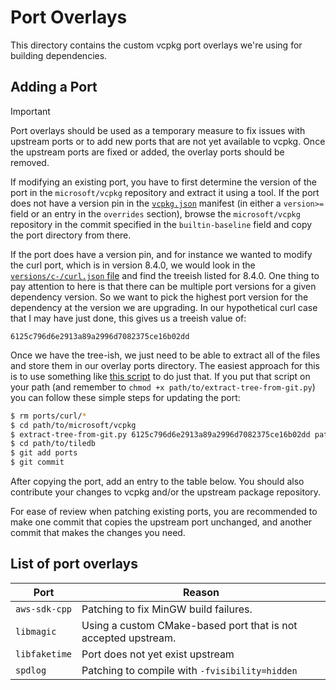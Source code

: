 # Port Overlays

This directory contains the custom vcpkg port overlays we're using for building dependencies. 

## Adding a Port

> [!IMPORTANT]
> Port overlays should be used as a temporary measure to fix issues with upstream ports or to add new ports that are not yet available to vcpkg. Once the upstream ports are fixed or added, the overlay ports should be removed.

If modifying an existing port, you have to first determine the version of the port in the `microsoft/vcpkg` repository and extract it using a tool. If the port does not have a version pin in the [`vcpkg.json`](../vcpkg.json) manifest (in either a `version>=` field or an entry in the `overrides` section), browse the `microsoft/vcpkg` repository in the commit specified in the `builtin-baseline` field and copy the port directory from there.

If the port does have a version pin, and for instance we wanted to modify the curl port, which is in version 8.4.0, we would look in the [`versions/c-/curl.json` file](https://github.com/microsoft/vcpkg/blob/master/versions/c-/curl.json) and find the treeish listed for 8.4.0. One thing to pay attention to here is that there can be multiple port versions for a given dependency version. So we want to pick the highest port version for the dependency at the version we are upgrading. In our hypothetical curl case that I may have just done, this gives us a treeish value of:

   `6125c796d6e2913a89a2996d7082375ce16b02dd`

Once we have the tree-ish, we just need to be able to extract all of the files and store them in our overlay ports directory. The easiest approach for this is to use something like [this script](https://gist.github.com/mhl/498447/b245d48f2a22301415a30ca8a68241f96e0b3861) to do just that. If you put that script on your path (and remember to `chmod +x path/to/extract-tree-from-git.py`) you can follow these simple steps for updating the port:

```bash
$ rm ports/curl/*
$ cd path/to/microsoft/vcpkg
$ extract-tree-from-git.py 6125c796d6e2913a89a2996d7082375ce16b02dd path/to/tiledb/ports/curl/
$ cd path/to/tiledb
$ git add ports
$ git commit
```

After copying the port, add an entry to the table below. You should also contribute your changes to vcpkg and/or the upstream package repository.

For ease of review when patching existing ports, you are recommended to make one commit that copies the upstream port unchanged, and another commit that makes the changes you need.

## List of port overlays

| Port          | Reason                                                         |
|---------------|----------------------------------------------------------------|
| `aws-sdk-cpp` | Patching to fix MinGW build failures.                          |
| `libmagic`    | Using a custom CMake-based port that is not accepted upstream. |
| `libfaketime` | Port does not yet exist upstream                               |
| `spdlog`      | Patching to compile with `-fvisibility=hidden`                 |
